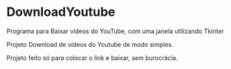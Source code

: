 <h1> DownloadYoutube </h1>
Programa para Baixar vídeos do YouTube, com uma janela utilizando Tkinter

Projeto Download de vídeos do Youtube de modo simples.


Projeto feito só para colocar o link e baixar, sem burocrácia.
